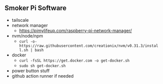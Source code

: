 ## Smoker Pi Software

* tailscale
* network manager
  * https://pimylifeup.com/raspberry-pi-network-manager/
* nvm/node/npm
  * `curl -o- https://raw.githubusercontent.com/creationix/nvm/v0.31.3/install.sh | bash`
* docker
  * `curl -fsSL https://get.docker.com -o get-docker.sh`
  * `sudo sh get-docker.sh`
* power button stuff
* github action runner if needed